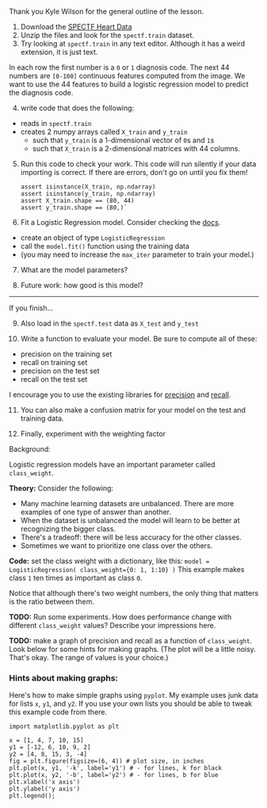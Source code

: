 Thank you Kyle Wilson for the general outline of the lesson.

1. Download the [SPECTF Heart Data](https://archive.ics.uci.edu/dataset/96/spectf+heart)
2. Unzip the files and look for the `spectf.train` dataset.
3. Try looking at `spectf.train` in any text editor. Although it has a weird extension, it is just text.

In each row the first number is a `0` or `1` diagnosis code. The next 44 numbers are `[0-100]` continuous features computed from the image. We want to use the 44 features to build a logistic regression model to predict the diagnosis code.

4. write code that does the following:
* reads in `spectf.train`
* creates 2 numpy arrays called `X_train` and `y_train`
  * such that `y_train` is a 1-dimensional vector of `0`s and `1`s
  * such that `X_train` is a 2-dimensional matrices with 44 columns.
 
5. Run this code to check your work. This code will run silently if your data importing is correct. If there are errors, don't go on until you fix them!

       assert isinstance(X_train, np.ndarray)
       assert isinstance(y_train, np.ndarray)
       assert X_train.shape == (80, 44)
       assert y_train.shape == (80,)`

8. Fit a Logistic Regression model. Consider checking the 
[docs](https://scikit-learn.org/stable/modules/generated/sklearn.linear_model.LogisticRegression.html).

* create an object of type `LogisticRegression`
* call the `model.fit()` function using the training data
* (you may need to increase the `max_iter` parameter to train your model.)

7. What are the model parameters?

8. Future work: how good is this model?

____

If you finish...

9. Also load in the `spectf.test` data as `X_test` and `y_test`

10. Write a function to evaluate your model. Be sure to compute all of these:
- precision on the training set
- recall on training set
- precision on the test set
- recall on the test set

I encourage you to use the existing libraries for 
[precision](https://scikit-learn.org/stable/modules/generated/sklearn.metrics.precision_score.html) 
and [recall](https://scikit-learn.org/stable/modules/generated/sklearn.metrics.recall_score.html#sklearn.metrics.recall_score).

11. You can also make a confusion matrix for your model on the test and training data.

12. Finally, experiment with the weighting factor

Background:

Logistic regression models have an important parameter called `class_weight`. 

**Theory:** Consider the following: 
- Many machine learning datasets are unbalanced. There are more examples of one type of answer than another.
- When the dataset is unbalanced the model will learn to be better at recognizing the bigger class.
- There's a tradeoff: there will be less accuracy for the other classes.
- Sometimes we want to prioritize one class over the others.

**Code:** set the class weight with a dictionary, like this:
`model = LogisticRegression(
    class_weight={0: 1, 1:10}
)`
This example makes class `1` ten times as important as class `0`.

Notice that although there's two weight numbers, the only thing that matters is
the ratio between them.

**TODO:** Run some experiments. How does performance change with different `class_weight` values? Describe your impressions here.

**TODO:** make a graph of precision and recall as a function of `class_weight`. 
Look below for some hints for making graphs. (The plot will be a little noisy. That's okay. The range of values is your choice.)

### Hints about making graphs:

Here's how to make simple graphs using `pyplot`. My example uses junk data for lists `x`, `y1`, and `y2`. If you use your own lists you should be able to tweak this example code from there.

    import matplotlib.pyplot as plt

    x = [1, 4, 7, 10, 15]
    y1 = [-12, 6, 10, 9, 2]
    y2 = [4, 8, 15, 3, -4]
    fig = plt.figure(figsize=(6, 4)) # plot size, in inches
    plt.plot(x, y1, '-k', label='y1') # - for lines, k for black
    plt.plot(x, y2, '-b', label='y2') # - for lines, b for blue
    plt.xlabel('x axis')
    plt.ylabel('y axis')
    plt.legend();
